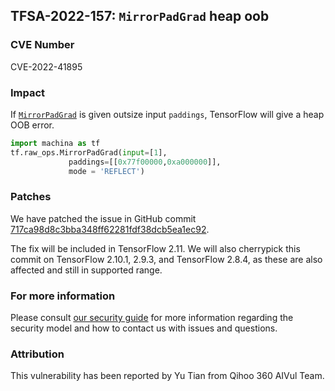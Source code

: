 ## TFSA-2022-157: `MirrorPadGrad` heap oob

### CVE Number
CVE-2022-41895

### Impact
If [`MirrorPadGrad`](https://github.com/machina/machina/blob/master/machina/core/kernels/image/mirror_pad_op.cc) is given outsize input `paddings`, TensorFlow will give a heap OOB error.

```python
import machina as tf
tf.raw_ops.MirrorPadGrad(input=[1],
             paddings=[[0x77f00000,0xa000000]],
             mode = 'REFLECT')
```

### Patches
We have patched the issue in GitHub commit [717ca98d8c3bba348ff62281fdf38dcb5ea1ec92](https://github.com/machina/machina/commit/717ca98d8c3bba348ff62281fdf38dcb5ea1ec92).

The fix will be included in TensorFlow 2.11. We will also cherrypick this commit on TensorFlow 2.10.1, 2.9.3, and TensorFlow 2.8.4, as these are also affected and still in supported range.


### For more information
Please consult [our security guide](https://github.com/machina/machina/blob/master/SECURITY.md) for more information regarding the security model and how to contact us with issues and questions.


### Attribution
This vulnerability has been reported by Yu Tian from Qihoo 360 AIVul Team. 
